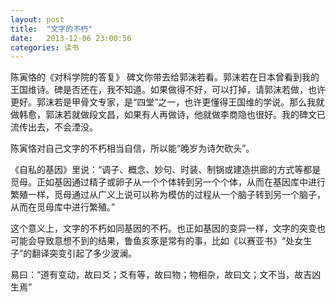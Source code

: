 ```yaml
---
layout: post
title:  "文字的不朽"
date:   2013-12-06 23:00:56
categories: 读书 
---
```

陈寅恪的《对科学院的答复》
碑文你带去给郭沫若看。郭沫若在日本曾看到我的王国维诗。碑是否还在，我不知道。如果做得不好，可以打掉，请郭沫若做，也许更好。郭沫若是甲骨文专家，是“四堂”之一，也许更懂得王国维的学说。那么我就做韩愈，郭沫若就做段文昌，如果有人再做诗，他就做李商隐也很好。我的碑文已流传出去，不会湮没。

陈寅恪对自己文字的不朽相当自信，所以能“晚岁为诗欠砍头”。

《自私的基因》里说：“调子、概念、妙句、时装、制锅或建造拱廊的方式等都是觅母。正如基因通过精子或卵子从一个个体转到另一个个体，从而在基因库中进行繁殖一样，觅母通过从广义上说可以称为模仿的过程从一个脑子转到另一个脑子，从而在觅母库中进行繁殖。”

这个意义上，文字的不朽如同基因的不朽。也正如基因的变异一样，文字的突变也可能会导致意想不到的结果，鲁鱼亥豕是常有的事，比如《以赛亚书》“处女生子”的翻译突变引起了多少波澜。

易曰：“道有变动，故曰爻；爻有等，故曰物；物相杂，故曰文；文不当，故吉凶生焉”
